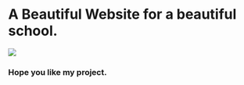 # A Beautiful Website for a beautiful school.

<img src="./ss/img1.jpg"/>

### Hope you like my project.
